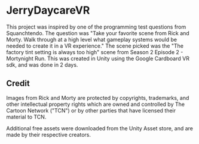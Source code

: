 # JerryDaycareVR
This project was inspired by one of the programming test questions from Squanchtendo. The question was "Take your favorite scene from Rick and Morty.  Walk through at a high level what gameplay systems would be needed to create it in a VR experience." The scene picked was the "The factory tint setting is always too high" scene from Season 2 Episode 2 - Mortynight Run. This was created in Unity using the Google Cardboard VR sdk, and was done in 2 days.
## Credit
Images from Rick and Morty are protected by copyrights, trademarks, and other intellectual property rights which are owned and controlled by The Cartoon Network ("TCN") or by other parties that have licensed their material to TCN.


Additional free assets were downloaded from the Unity Asset store, and are made by their respective creators.
